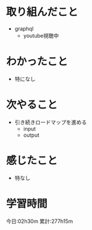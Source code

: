 # 取り組んだこと
  - graphql
    - youtube視聴中

# わかったこと
  - 特になし

# 次やること
  - 引き続きロードマップを進める
    - input
    - output

# 感じたこと
  - 特なし

# 学習時間
今日:02h30m
累計:277h15m
